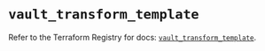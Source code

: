 # `vault_transform_template`

Refer to the Terraform Registry for docs: [`vault_transform_template`](https://registry.terraform.io/providers/hashicorp/vault/4.6.0/docs/resources/transform_template).
